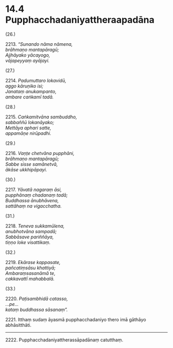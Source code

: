

# 14.4 Pupphacchadaniyattheraapadāna



(26.)

2213\. _“Sunando nāma nāmena,_  
_brāhmaṇo mantapāragū;_  
_Ajjhāyako yācayogo,_  
_vājapeyyaṃ ayājayi._  


(27.)

2214\. _Padumuttaro lokavidū,_  
_aggo kāruṇiko isi;_  
_Janataṃ anukampanto,_  
_ambare caṅkamī tadā._  


(28.)

2215\. _Caṅkamitvāna sambuddho,_  
_sabbaññū lokanāyako;_  
_Mettāya aphari satte,_  
_appamāṇe nirūpadhi._  


(29.)

2216\. _Vaṇṭe chetvāna pupphāni,_  
_brāhmaṇo mantapāragū;_  
_Sabbe sisse samānetvā,_  
_ākāse ukkhipāpayi._  


(30.)

2217\. _Yāvatā nagaraṃ āsi,_  
_pupphānaṃ chadanaṃ tadā;_  
_Buddhassa ānubhāvena,_  
_sattāhaṃ na vigacchatha._  


(31.)

2218\. _Teneva sukkamūlena,_  
_anubhotvāna sampadā;_  
_Sabbāsave pariññāya,_  
_tiṇṇo loke visattikaṃ._  


(32.)

2219\. _Ekārase kappasate,_  
_pañcatiṃsāsu khattiyā;_  
_Ambaraṃsasanāmā te,_  
_cakkavattī mahabbalā._  


(33.)

2220\. _Paṭisambhidā catasso,_  
_…pe…_  
_kataṃ buddhassa sāsanaṃ”._  


2221\. Itthaṃ sudaṃ āyasmā pupphacchadaniyo thero imā gāthāyo abhāsitthāti.

---

2222\. Pupphacchadaniyattherassāpadānaṃ catutthaṃ.





